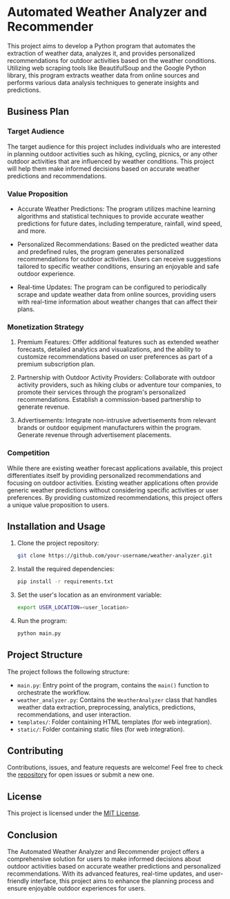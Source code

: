 
# Automated Weather Analyzer and Recommender

This project aims to develop a Python program that automates the extraction of weather data, analyzes it, and provides personalized recommendations for outdoor activities based on the weather conditions. Utilizing web scraping tools like BeautifulSoup and the Google Python library, this program extracts weather data from online sources and performs various data analysis techniques to generate insights and predictions.

## Business Plan

### Target Audience

The target audience for this project includes individuals who are interested in planning outdoor activities such as hiking, cycling, picnics, or any other outdoor activities that are influenced by weather conditions. This project will help them make informed decisions based on accurate weather predictions and recommendations.

### Value Proposition

- Accurate Weather Predictions: The program utilizes machine learning algorithms and statistical techniques to provide accurate weather predictions for future dates, including temperature, rainfall, wind speed, and more.

- Personalized Recommendations: Based on the predicted weather data and predefined rules, the program generates personalized recommendations for outdoor activities. Users can receive suggestions tailored to specific weather conditions, ensuring an enjoyable and safe outdoor experience.

- Real-time Updates: The program can be configured to periodically scrape and update weather data from online sources, providing users with real-time information about weather changes that can affect their plans.

### Monetization Strategy

1. Premium Features: Offer additional features such as extended weather forecasts, detailed analytics and visualizations, and the ability to customize recommendations based on user preferences as part of a premium subscription plan.

2. Partnership with Outdoor Activity Providers: Collaborate with outdoor activity providers, such as hiking clubs or adventure tour companies, to promote their services through the program's personalized recommendations. Establish a commission-based partnership to generate revenue.

3. Advertisements: Integrate non-intrusive advertisements from relevant brands or outdoor equipment manufacturers within the program. Generate revenue through advertisement placements.

### Competition

While there are existing weather forecast applications available, this project differentiates itself by providing personalized recommendations and focusing on outdoor activities. Existing weather applications often provide generic weather predictions without considering specific activities or user preferences. By providing customized recommendations, this project offers a unique value proposition to users.

## Installation and Usage

1. Clone the project repository:
   ```bash
   git clone https://github.com/your-username/weather-analyzer.git
   ```
   
2. Install the required dependencies:
   ```bash
   pip install -r requirements.txt
   ```
   
3. Set the user's location as an environment variable:
   ```bash
   export USER_LOCATION=<user_location>
   ```
   
4. Run the program:
   ```bash
   python main.py
   ```

## Project Structure

The project follows the following structure:

- `main.py`: Entry point of the program, contains the `main()` function to orchestrate the workflow.
- `weather_analyzer.py`: Contains the `WeatherAnalyzer` class that handles weather data extraction, preprocessing, analytics, predictions, recommendations, and user interaction.
- `templates/`: Folder containing HTML templates (for web integration).
- `static/`: Folder containing static files (for web integration).

## Contributing

Contributions, issues, and feature requests are welcome! Feel free to check the [repository](https://github.com/your-username/weather-analyzer) for open issues or submit a new one.

## License

This project is licensed under the [MIT License](https://opensource.org/licenses/MIT).

## Conclusion

The Automated Weather Analyzer and Recommender project offers a comprehensive solution for users to make informed decisions about outdoor activities based on accurate weather predictions and personalized recommendations. With its advanced features, real-time updates, and user-friendly interface, this project aims to enhance the planning process and ensure enjoyable outdoor experiences for users.